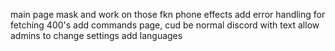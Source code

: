 main page mask and work on those fkn phone effects
add error handling for fetching 400's
add commands page, cud be normal discord with text
allow admins to change settings
add languages
